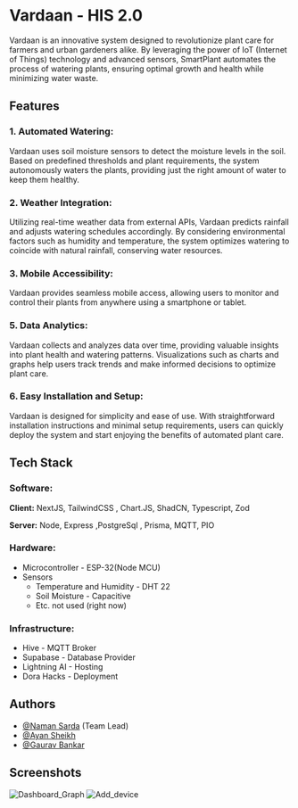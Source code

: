
# Vardaan - HIS 2.0

Vardaan is an innovative system designed to revolutionize plant care for farmers and urban gardeners alike. By leveraging the power of IoT (Internet of Things) technology and advanced sensors, SmartPlant automates the process of watering plants, ensuring optimal growth and health while minimizing water waste.

## Features

### 1. Automated Watering:
Vardaan uses soil moisture sensors to detect the moisture levels in the soil. Based on predefined thresholds and plant requirements, the system autonomously waters the plants, providing just the right amount of water to keep them healthy.

### 2. Weather Integration:
Utilizing real-time weather data from external APIs, Vardaan predicts rainfall and adjusts watering schedules accordingly. By considering environmental factors such as humidity and temperature, the system optimizes watering to coincide with natural rainfall, conserving water resources.

### 3. Mobile Accessibility:
Vardaan provides seamless mobile access, allowing users to monitor and control their plants from anywhere using a smartphone or tablet. 

### 5. Data Analytics:
Vardaan collects and analyzes data over time, providing valuable insights into plant health and watering patterns. Visualizations such as charts and graphs help users track trends and make informed decisions to optimize plant care.

### 6. Easy Installation and Setup:
Vardaan is designed for simplicity and ease of use. With straightforward installation instructions and minimal setup requirements, users can quickly deploy the system and start enjoying the benefits of automated plant care.

## Tech Stack

### Software:

**Client:** NextJS, TailwindCSS , Chart.JS, ShadCN, Typescript, Zod

**Server:** Node, Express ,PostgreSql , Prisma, MQTT, PIO

### Hardware:
- Microcontroller - ESP-32(Node MCU)
- Sensors
    - Temperature and Humidity - DHT 22
    - Soil Moisture - Capacitive
    - Etc. not used (right now)

### Infrastructure:
- Hive - MQTT Broker
- Supabase  - Database Provider
- Lightning AI - Hosting
- Dora Hacks - Deployment
## Authors

- [@Naman Sarda](https://www.github.com/NamanSarda) (Team Lead)
- [@Ayan Sheikh](https://www.github.com/ayan-sh03)
- [@Gaurav Bankar](https://www.github.com/gaurav210233)

## Screenshots

![Dashboard_Graph](https://github.com/gaurav210233/HIS_2.0-plants/assets/113800473/06c31846-4024-4964-b88f-b03b4f2b55c4)
![Add_device](https://github.com/gaurav210233/HIS_2.0-plants/assets/113800473/bbeb22e7-cd40-4609-924f-9171156c71a9)
